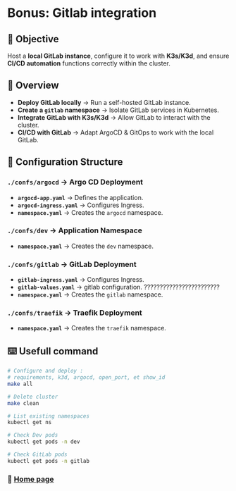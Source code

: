 # Bonus: Gitlab integration

## 🎯 Objective

Host a **local GitLab instance**, configure it to work with **K3s/K3d**, and ensure **CI/CD automation** functions correctly within the cluster.  

## 📑 Overview  

- **Deploy GitLab locally** → Run a self-hosted GitLab instance.  
- **Create a `gitlab` namespace** → Isolate GitLab services in Kubernetes.  
- **Integrate GitLab with K3s/K3d** → Allow GitLab to interact with the cluster.  
- **CI/CD with GitLab** → Adapt ArgoCD & GitOps to work with the local GitLab. 

## 📂 Configuration Structure

### `./confs/argocd` → Argo CD Deployment  
- **`argocd-app.yaml`** → Defines the application.  
- **`argocd-ingress.yaml`** → Configures Ingress.  
- **`namespace.yaml`** → Creates the `argocd` namespace.  

### `./confs/dev` → Application Namespace  
- **`namespace.yaml`** → Creates the `dev` namespace.  

### `./confs/gitlab` → GitLab Deployment  
- **`gitlab-ingress.yaml`** → Configures Ingress.  
- **`gitlab-values.yaml`** → gitlab configuration.  ????????????????????????
- **`namespace.yaml`** → Creates the `gitlab` namespace.  

### `./confs/traefik` → Traefik Deployment  
- **`namespace.yaml`** → Creates the `traefik` namespace.  

## ⌨️ Usefull command

```sh
# Configure and deploy :
# requirements, k3d, argocd, open_port, et show_id
make all 

# Delete cluster
make clean

# List existing namespaces
kubectl get ns

# Check Dev pods
kubectl get pods -n dev

# Check GitLab pods  
kubectl get pods -n gitlab  
```

### 📖 [Home page](https://github.com/vkerob/Inception-of-Things#readme)
